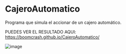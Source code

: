 # CajeroAutomatico
Programa que simula el accionar de un cajero automático.


PUEDES VER EL RESULTADO AQUI: https://boomcrash.github.io/CajeroAutomatico/

![image](https://user-images.githubusercontent.com/64045193/182507224-705241f5-2a35-4788-8280-7fd2062e4770.png)
